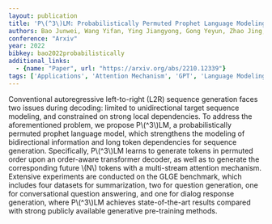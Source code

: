 ```yaml
---
layout: publication
title: 'P\(^3\)LM: Probabilistically Permuted Prophet Language Modeling For Generative Pre-training'
authors: Bao Junwei, Wang Yifan, Ying Jiangyong, Gong Yeyun, Zhao Jing, Wu Youzheng, He Xiaodong
conference: "Arxiv"
year: 2022
bibkey: bao2022probabilistically
additional_links:
  - {name: "Paper", url: "https://arxiv.org/abs/2210.12339"}
tags: ['Applications', 'Attention Mechanism', 'GPT', 'Language Modeling', 'Model Architecture', 'Pretraining Methods', 'Training Techniques', 'Transformer']
---
```

Conventional autoregressive left-to-right (L2R) sequence generation faces two issues during decoding: limited to unidirectional target sequence modeling, and constrained on strong local dependencies. To address the aforementioned problem, we propose P\\(^3\\)LM, a probabilistically permuted prophet language model, which strengthens the modeling of bidirectional information and long token dependencies for sequence generation. Specifically, P\\(^3\\)LM learns to generate tokens in permuted order upon an order-aware transformer decoder, as well as to generate the corresponding future \\(N\\) tokens with a multi-stream attention mechanism. Extensive experiments are conducted on the GLGE benchmark, which includes four datasets for summarization, two for question generation, one for conversational question answering, and one for dialog response generation, where P\\(^3\\)LM achieves state-of-the-art results compared with strong publicly available generative pre-training methods.
